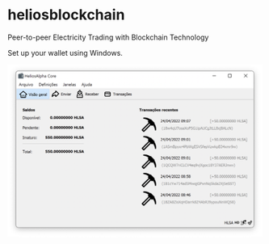 # heliosblockchain
Peer-to-peer Electricity Trading with Blockchain Technology

Set up your wallet using Windows.

![alt text](https://github.com/miguelrfernandes/heliosblockchain/blob/main/screenshots/wallet.png?raw=true)
